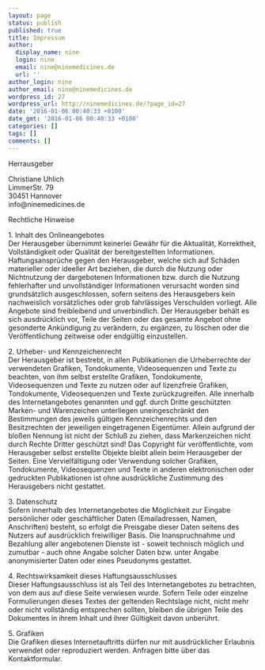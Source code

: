 ```yaml
---
layout: page
status: publish
published: true
title: Impressum
author:
  display_name: nine
  login: nine
  email: nine@ninemedicines.de
  url: ''
author_login: nine
author_email: nine@ninemedicines.de
wordpress_id: 27
wordpress_url: http://ninemedicines.de/?page_id=27
date: '2016-01-06 00:40:33 +0100'
date_gmt: '2016-01-06 00:40:33 +0100'
categories: []
tags: []
comments: []
---
```

<p>Herrausgeber</p>
<p>Christiane Uhlich<br />
LimmerStr. 79<br />
30451 Hannover<br />
info@ninemedicines.de</p>
<p>Rechtliche Hinweise</p>
<p>1. Inhalt des Onlineangebotes<br />
Der Herausgeber &uuml;bernimmt keinerlei Gew&auml;hr f&uuml;r die Aktualit&auml;t, Korrektheit, Vollst&auml;ndigkeit oder Qualit&auml;t der bereitgestellten Informationen. Haftungsanspr&uuml;che gegen den Herausgeber, welche sich auf Sch&auml;den materieller oder ideeller Art beziehen, die durch die Nutzung oder Nichtnutzung der dargebotenen Informationen bzw. durch die Nutzung fehlerhafter und unvollst&auml;ndiger Informationen verursacht worden sind grunds&auml;tzlich ausgeschlossen, sofern seitens des Herausgebers kein nachweislich vors&auml;tzliches oder grob fahrl&auml;ssiges Verschulden vorliegt. Alle Angebote sind freibleibend und unverbindlich. Der Herausgeber beh&auml;lt es sich ausdr&uuml;cklich vor, Teile der Seiten oder das gesamte Angebot ohne gesonderte Ank&uuml;ndigung zu ver&auml;ndern, zu erg&auml;nzen, zu l&ouml;schen oder die Ver&ouml;ffentlichung zeitweise oder endg&uuml;ltig einzustellen.</p>
<p>2. Urheber- und Kennzeichenrecht<br />
Der Herausgeber ist bestrebt, in allen Publikationen die Urheberrechte der verwendeten Grafiken, Tondokumente, Videosequenzen und Texte zu beachten, von ihm selbst erstellte Grafiken, Tondokumente, Videosequenzen und Texte zu nutzen oder auf lizenzfreie Grafiken, Tondokumente, Videosequenzen und Texte zur&uuml;ckzugreifen. Alle innerhalb des Internetangebotes genannten und ggf. durch Dritte gesch&uuml;tzten Marken- und Warenzeichen unterliegen uneingeschr&auml;nkt den Bestimmungen des jeweils g&uuml;ltigen Kennzeichenrechts und den Besitzrechten der jeweiligen eingetragenen Eigent&uuml;mer. Allein aufgrund der blo&szlig;en Nennung ist nicht der Schlu&szlig; zu ziehen, dass Markenzeichen nicht durch Rechte Dritter gesch&uuml;tzt sind! Das Copyright f&uuml;r ver&ouml;ffentlichte, vom Herausgeber selbst erstellte Objekte bleibt allein beim Herausgeber der Seiten. Eine Vervielf&auml;ltigung oder Verwendung solcher Grafiken, Tondokumente, Videosequenzen und Texte in anderen elektronischen oder gedruckten Publikationen ist ohne ausdr&uuml;ckliche Zustimmung des Herausgebers nicht gestattet.</p>
<p>3. Datenschutz<br />
Sofern innerhalb des Internetangebotes die M&ouml;glichkeit zur Eingabe pers&ouml;nlicher oder gesch&auml;ftlicher Daten (Emailadressen, Namen, Anschriften) besteht, so erfolgt die Preisgabe dieser Daten seitens des Nutzers auf ausdr&uuml;cklich freiwilliger Basis. Die Inanspruchnahme und Bezahlung aller angebotenen Dienste ist - soweit technisch m&ouml;glich und zumutbar - auch ohne Angabe solcher Daten bzw. unter Angabe anonymisierter Daten oder eines Pseudonyms gestattet.</p>
<p>4. Rechtswirksamkeit dieses Haftungsausschlusses<br />
Dieser Haftungsausschluss ist als Teil des Internetangebotes zu betrachten, von dem aus auf diese Seite verwiesen wurde. Sofern Teile oder einzelne Formulierungen dieses Textes der geltenden Rechtslage nicht, nicht mehr oder nicht vollst&auml;ndig entsprechen sollten, bleiben die &uuml;brigen Teile des Dokumentes in ihrem Inhalt und ihrer G&uuml;ltigkeit davon unber&uuml;hrt.</p>
<p>5. Grafiken<br />
Die Grafiken dieses Internetauftritts d&uuml;rfen nur mit ausdr&uuml;cklicher Erlaubnis verwendet oder reproduziert werden. Anfragen bitte &uuml;ber das Kontaktformular.</p>
